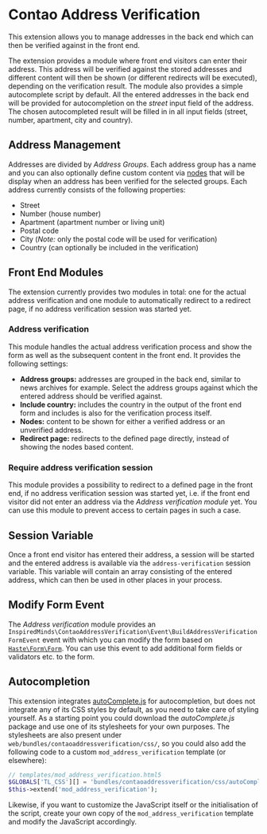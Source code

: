 Contao Address Verification
===========================

This extension allows you to manage addresses in the back end which can then be verified against in the front end. 

The extension provides a module where front end visitors can enter their address. This address will be verified against the stored addresses and different content will then be shown (or different redirects will be executed), depending on the verification result. The module also provides a simple autocomplete script by default. All the entered addresses in the back end will be provided for autocompletion on the _street_ input field of the address. The chosen autocompleted result will be filled in in all input fields (street, number, apartment, city and country).

## Address Management

Addresses are divided by _Address Groups_. Each address group has a name and you can also optionally define custom content via [nodes](https://github.com/terminal42/contao-node) that will be display when an address has been verified for the selected groups. Each address currently consists of the following properties:

* Street
* Number (house number)
* Apartment (apartment number or living unit)
* Postal code
* City (_Note:_ only the postal code will be used for verification)
* Country (can optionally be included in the verification)

## Front End Modules

The extension currently provides two modules in total: one for the actual address verification and one module to automatically redirect to a redirect page, if no address verification session was started yet.

### Address verification

This module handles the actual address verification process and show the form as well as the subsequent content in the front end. It provides the following settings:

* __Address groups:__ addresses are grouped in the back end, similar to news archives for example. Select the address groups against which the entered address should be verified against.
* __Include country:__ includes the country in the output of the front end form and includes is also for the verification process itself.
* __Nodes:__ content to be shown for either a verified address or an unverified address.
* __Redirect page:__ redirects to the defined page directly, instead of showing the nodes based content.

### Require address verification session

This module provides a possibility to redirect to a defined page in the front end, if no address verification session was started yet, i.e. if the front end visitor did not enter an address via the _Address verification module_ yet. You can use this module to prevent access to certain pages in such a case.

## Session Variable

Once a front end visitor has entered their address, a session will be started and the entered address is available via the `address-verification` session variable. This variable will contain an array consisting of the entered address, which can then be used in other places in your process.

## Modify Form Event

The _Address verification_ module provides an `InspiredMinds\ContaoAddressVerification\Event\BuildAddressVerificationFormEvent` event with which you can modify the form based on [`Haste\Form\Form`](https://github.com/codefog/contao-haste/blob/master/docs/Form/Form.md). You can use this event to add additional form fields or validators etc. to the form.

## Autocompletion

This extension integrates [autoComplete.js](https://tarekraafat.github.io/autoComplete.js/) for autocompletion, but does not integrate any of its CSS styles by default, as you need to take care of styling yourself. As a starting point you could download the _autoComplete.js_ package and use one of its stylesheets for your own purposes. The stylesheets are also present under `web/bundles/contaoaddressverification/css/`, so you could also add the following code to a custom `mod_address_verification` template (or elsewhere):

```php
// templates/mod_address_verification.html5
$GLOBALS['TL_CSS'][] = 'bundles/contaoaddressverification/css/autoComplete.02.css';
$this->extend('mod_address_verification');
```

Likewise, if you want to customize the JavaScript itself or the initialisation of the script, create your own copy of the `mod_address_verification` template and modify the JavaScript accordingly.
